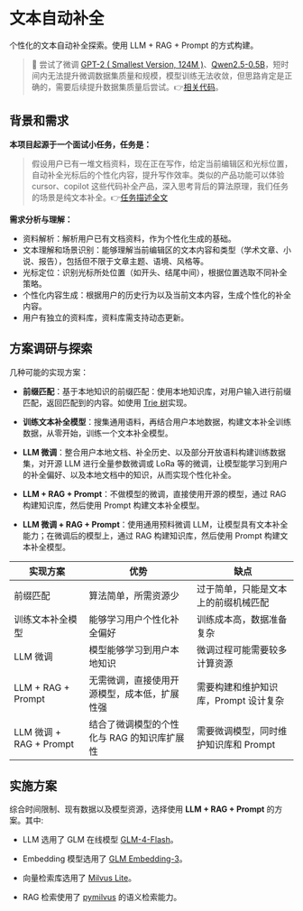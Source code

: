 # 文本自动补全

个性化的文本自动补全探索。使用 LLM + RAG + Prompt 的方式构建。

> 🌻 尝试了微调 [GPT-2 ( Smallest Version, 124M )](https://www.modelscope.cn/models/AI-ModelScope/gpt2/)、[Qwen2.5-0.5B](https://www.modelscope.cn/models/Qwen/Qwen2.5-0.5B)，短时间内无法提升微调数据集质量和规模，模型训练无法收敛，但思路肯定是正确的，需要后续提升数据集质量后尝试。👉[相关代码](./trial/)。

## 背景和需求

**本项目起源于一个面试小任务，任务是：**

> 假设用户已有一堆文档资料，现在正在写作，给定当前编辑区和光标位置，自动补全光标后的个性化内容，提升写作效率。类似的产品功能可以体验 cursor、copilot 这些代码补全产品，深入思考背后的算法原理，我们任务的场景是纯文本补全。👉[任务描述全文](./docs/task.md)

**需求分析与理解：**

- 资料解析：解析用户已有文档资料，作为个性化生成的基础。
- 文本理解和场景识别：能够理解当前编辑区的文本内容和类型（学术文章、小说、报告），包括但不限于文章主题、语境、风格等。
- 光标定位：识别光标所处位置（如开头、结尾中间），根据位置选取不同补全策略。
- 个性化内容生成：根据用户的历史行为以及当前文本内容，生成个性化的补全内容。
- 用户有独立的资料库，资料库需支持动态更新。

## 方案调研与探索

几种可能的实现方案：

- **前缀匹配**：基于本地知识的前缀匹配：使用本地知识库，对用户输入进行前缀匹配，返回匹配到的内容。如使用 [Trie 树](https://oi-wiki.org/string/trie/)实现。

- **训练文本补全模型**：搜集通用语料，再结合用户本地数据，构建文本补全训练数据，从零开始，训练一个文本补全模型。

- **LLM 微调**：整合用户本地文档、补全历史、以及部分开放语料构建训练数据集，对开源 LLM 进行全量参数微调或 LoRa 等的微调，让模型能学习到用户的补全偏好、以及本地文档中的知识，从而实现个性化补全。

- **LLM + RAG + Prompt**：不做模型的微调，直接使用开源的模型，通过 RAG 构建知识库，然后使用 Prompt 构建文本补全模型。

- **LLM 微调 + RAG + Prompt**：使用通用预料微调 LLM，让模型具有文本补全能力；在微调后的模型上，通过 RAG 构建知识库，然后使用 Prompt 构建文本补全模型。

| 实现方案                | 优势                                         | 缺点                                  |
| ----------------------- | -------------------------------------------- | ------------------------------------- |
| 前缀匹配                | 算法简单，所需资源少                         | 过于简单，只能是文本上的前缀机械匹配  |
| 训练文本补全模型        | 能够学习用户个性化补全偏好                   | 训练成本高，数据准备复杂              |
| LLM 微调                | 模型能够学习到用户本地知识                   | 微调过程可能需要较多计算资源          |
| LLM + RAG + Prompt      | 无需微调，直接使用开源模型，成本低，扩展性强 | 需要构建和维护知识库，Prompt 设计复杂 |
| LLM 微调 + RAG + Prompt | 结合了微调模型的个性化与 RAG 的知识库扩展性  | 需要微调模型，同时维护知识库和 Prompt |

## 实施方案

综合时间限制、现有数据以及模型资源，选择使用 **LLM + RAG + Prompt** 的方案。其中:

- LLM 选用了 GLM 在线模型 [GLM-4-Flash](https://open.bigmodel.cn/dev/activities/free/glm-4-flash)。

- Embedding 模型选用了 [GLM Embedding-3](https://open.bigmodel.cn/dev/api/vector/embedding)。

- 向量检索库选用了 [Milvus Lite](https://milvus.io/docs/zh/quickstart.md)。

- RAG 检索使用了 [pymilvus](https://github.com/milvus-io/pymilvus) 的语义检索能力。
